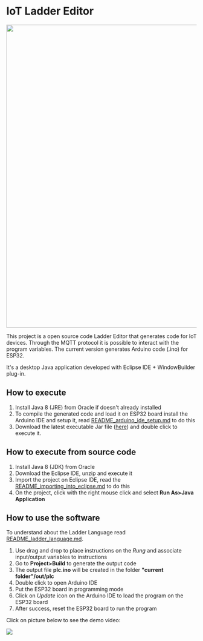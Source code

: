 # IoT Ladder Editor

<p align="center"><kbd>
  <img src="https://user-images.githubusercontent.com/5174326/110049165-10e0c400-7d30-11eb-9122-5d47fe090d74.png" width="800">
</kbd></p>

This project is a open source code Ladder Editor that generates code for IoT devices. Through the MQTT protocol it is possible to interact with the program variables.
The current version generates Arduino code (.ino) for ESP32.

It's a desktop Java application developed with Eclipse IDE + WindowBuilder plug-in.
## How to execute
1. Install Java 8 (JRE) from Oracle if doesn't already installed
2. To compile the generated code and load it on ESP32 board install the Arduino IDE and setup it, read [README_arduino_ide_setup.md](https://github.com/leofds/iot-ladder-editor/blob/main/README_arduino_ide_setup.md) to do this
3. Download the latest executable Jar file ([here](https://github.com/leofds/iot-ladder-editor/tree/main/target)) and double click to execute it.

## How to execute from source code
1. Install Java 8 (JDK) from Oracle
2. Download the Eclipse IDE, unzip and execute it
3. Import the project on Eclipse IDE, read the [README_importing_into_eclipse.md](https://github.com/leofds/iot-ladder-editor/blob/main/README_importing_into_eclipse.md) to do this
4. On the project, click with the right mouse click and select **Run As>Java Application**

## How to use the software
To understand about the Ladder Language read [README_ladder_language.md](https://github.com/leofds/iot-ladder-editor/blob/main/README_ladder_language.md).

1. Use drag and drop to place instructions on the *Rung* and associate input/output variables to instructions
2. Go to **Project>Build** to generate the output code
3. The output file **plc.ino** will be created in the folder **"current folder"/out/plc**
4. Double click to open Arduino IDE
5. Put the ESP32 board in programming mode
6. Click on *Update* icon on the Arduino IDE to load the program on the ESP32 board
7. After success, reset the ESP32 board to run the program

Click on picture below to see the demo video:

[![](http://img.youtube.com/vi/Q0b-nEzqo88/0.jpg)](http://www.youtube.com/watch?v=Q0b-nEzqo88 "https://www.youtube.com/watch?v=Q0b-nEzqo88")


